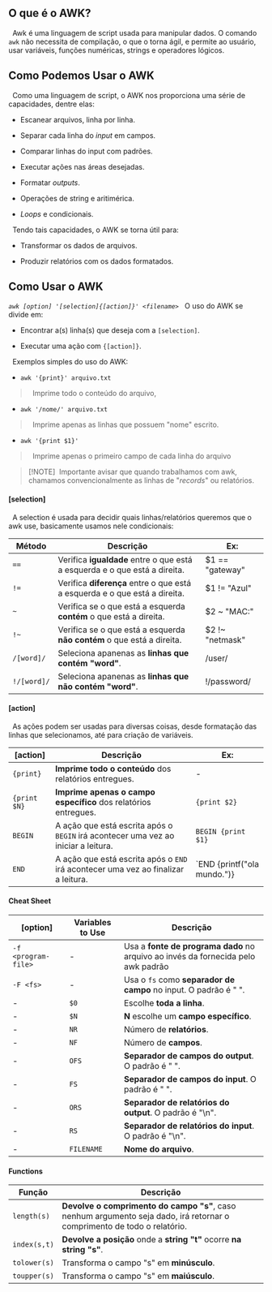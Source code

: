 ## O que é o AWK?
&nbsp; Awk é uma linguagem de script usada para manipular dados. O comando `awk` não necessita de compilação, o que o torna ágil, e permite ao usuário, usar variáveis, funções numéricas, strings e operadores lógicos.

## Como Podemos Usar o AWK
&nbsp; Como uma linguagem de script, o AWK nos proporciona uma série de capacidades, dentre elas:

- Escanear arquivos, linha por linha.

- Separar cada linha do *input* em campos.

- Comparar linhas do input com padrões.

- Executar ações nas áreas desejadas.

- Formatar *outputs*.

- Operações de string e aritimérica.

- *Loops* e condicionais.

&nbsp; Tendo tais capacidades, o AWK se torna útil para:

- Transformar os dados de arquivos.

- Produzir relatórios com os dados formatados.


## Como Usar o AWK
*`awk [option] '[selection]{[action]}' <filename>`*
&nbsp; O uso do AWK se divide em:

- Encontrar a(s) linha(s) que deseja com a `[selection]`.

- Executar uma ação com `{[action]}`.

&nbsp; Exemplos simples do uso do AWK:

- `awk '{print}' arquivo.txt`
> &nbsp; Imprime todo o conteúdo do arquivo,

- `awk '/nome/' arquivo.txt`
> &nbsp; Imprime apenas as linhas que possuem "nome" escrito.

- `awk '{print $1}'`
>&nbsp; Imprime apenas o primeiro campo de cada linha do arquivo

>[!NOTE]&nbsp; Importante avisar que quando trabalhamos com awk, chamamos convencionalmente as linhas de "*records*" ou relatórios.

#### [selection]
&nbsp; A selection é usada para decidir quais linhas/relatórios queremos que o awk use, basicamente usamos nele condicionais:

|Método|Descrição|Ex:|
|-|-|-|
|`==`|Verifica **igualdade** entre o que está a esquerda e o que está a direita.| $1 == "gateway"|
|`!=`|Verifica **diferença** entre o que está a esquerda e o que está a direita.|$1 != "Azul"|
|`~`|Verifica se o que está a esquerda **contém** o que está a direita.|$2 ~ "MAC:"|
|`!~`|Verifica se o que está a esquerda **não contém** o que está a direita.|$2 !~ "netmask"|
|`/[word]/`|Seleciona apanenas as **linhas que contém "word"**.| /user/|
|`!/[word]/`|Seleciona apanenas as **linhas que não contém "word"**.|!/password/|

#### [action]
&nbsp; As ações podem ser usadas para diversas coisas, desde formatação das linhas que selecionamos, até para criação de variáveis.

|[action]|Descrição|Ex:|
|-|-|-|
|`{print}`|**Imprime todo o conteúdo** dos relatórios entregues.|-|
|`{print $N}`|**Imprime apenas o campo específico** dos relatórios entregues.|`{print $2}`|
|`BEGIN`|A ação que está escrita após o `BEGIN` irá acontecer uma vez ao iniciar a leitura.| `BEGIN {print $1}`|
|`END`|A ação que está escrita após o `END` irá acontecer uma vez ao finalizar a leitura.|`END {printf("ola mundo.")}|

#### Cheat Sheet

|[option]|Variables to Use|Descrição|
|-|-|-|
|`-f <program-file>`|-|Usa a **fonte de programa dado** no arquivo ao invés da fornecida pelo awk padrão|
|`-F <fs>`|-|Usa o `fs` como **separador de campo** no input. O padrão é " ".|
|-|`$0`|Escolhe **toda a linha**.|
|-|`$N`|**N** escolhe um **campo específico**.|
|-|`NR`|Número de **relatórios**.|
|-|`NF`|Número de **campos**.|
|-|`OFS`|**Separador de campos do output**. O padrão é " ".|
|-|`FS`|**Separador de campos do input**. O padrão é " ".|
|-|`ORS`|**Separador de relatórios do output**. O padrão é "\n".|
|-|`RS`|**Separador de relatórios do input**. O padrão é "\n".|
|-|`FILENAME`|**Nome do arquivo**.|

#### Functions
|Função|Descrição|
|-|-|
|`length(s)`|**Devolve o comprimento do campo "s"**, caso nenhum argumento seja dado, irá retornar o comprimento de todo o relatório.|
|`index(s,t)`|**Devolve a posição** onde a **string "t"** ocorre **na string "s"**.|
|`tolower(s)`|Transforma o campo "s" em **minúsculo**.|
|`toupper(s)`|Transforma o campo "s" em **maiúsculo**.|
